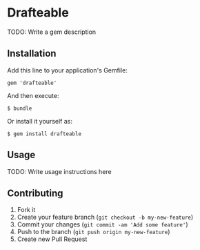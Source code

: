 # Drafteable

TODO: Write a gem description

## Installation

Add this line to your application's Gemfile:

    gem 'drafteable'

And then execute:

    $ bundle

Or install it yourself as:

    $ gem install drafteable

## Usage

TODO: Write usage instructions here

## Contributing

1. Fork it
2. Create your feature branch (`git checkout -b my-new-feature`)
3. Commit your changes (`git commit -am 'Add some feature'`)
4. Push to the branch (`git push origin my-new-feature`)
5. Create new Pull Request
